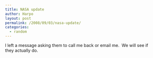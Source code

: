 ```yaml
---
title: NASA update
author: Harpo
layout: post
permalink: /2008/09/03/nasa-update/
categories:
  - random
---
```

I left a message asking them to call me back or email me.  We will see if they actually do.